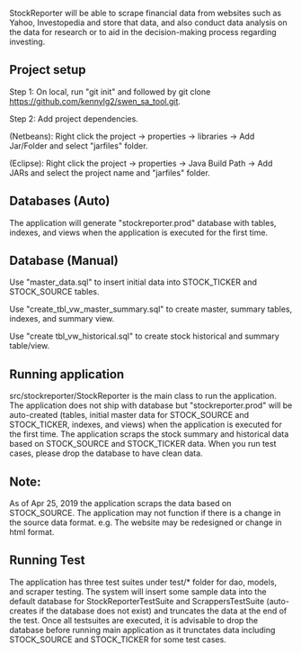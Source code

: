 StockReporter will be able to scrape financial data from websites such as Yahoo, Investopedia and store that data, and also conduct data analysis on the data for research or to aid in the decision-making process regarding investing.

Project setup
-------------
Step 1: On local, run "git init" and followed by git clone https://github.com/kennylg2/swen_sa_tool.git.

Step 2: Add project dependencies. 

  (Netbeans): Right click the project -> properties -> libraries -> Add Jar/Folder and select "jarfiles" folder. 

  (Eclipse): Right click the project -> properties -> Java Build Path -> Add JARs and select the project name and "jarfiles"                folder.

Databases (Auto)
----------------
The application will generate "stockreporter.prod" database with tables, indexes, and views when the application is executed for the first time.

Database (Manual)
-----------------
Use "master_data.sql" to insert initial data into STOCK_TICKER and STOCK_SOURCE tables.

Use "create_tbl_vw_master_summary.sql" to create master, summary tables, indexes, and summary view.

Use "create tbl_vw_historical.sql" to create stock historical and summary table/view.

Running application
-------------------
src/stockreporter/StockReporter is the main class to run the application. The application does not ship with database but "stockreporter.prod" will be auto-created (tables, initial master data for STOCK_SOURCE and STOCK_TICKER, indexes, and views) when the application is executed for the first time. The application scraps the stock summary and historical data based on STOCK_SOURCE and STOCK_TICKER data. When you run test cases, please drop the database to have clean data.

Note:
----
As of Apr 25, 2019 the application scraps the data based on STOCK_SOURCE. The application may not function if there is a change in the source data format. e.g. The website may be redesigned or change in html format.

Running Test
------------
The application has three test suites under test/* folder for dao, models, and scraper testing. The system will insert some sample data into the default database for StockReporterTestSuite and ScrappersTestSuite (auto-creates if the database does not exist) and truncates the data at the end of the test. Once all testsuites are executed, it is advisable to drop the database before running main application as it trunctates data including STOCK_SOURCE and STOCK_TICKER for some test cases.
